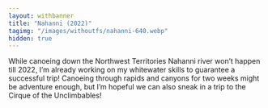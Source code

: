 ```yaml
---
layout: withbanner
title: "Nahanni (2022)"
tagimg: "/images/withoutfs/nahanni-640.webp"
hidden: true
---
```


While canoeing down the Northwest Territories Nahanni river won’t happen till 2022, I’m already working on my whitewater skills to guarantee a successful trip! Canoeing through rapids and canyons for two weeks might be adventure enough, but I’m hopeful we can also sneak in a trip to the Cirque of the Unclimbables!

